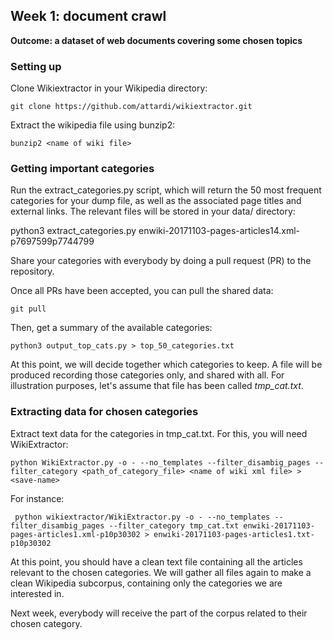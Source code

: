 ## Week 1: document crawl

**Outcome: a dataset of web documents covering some chosen topics**


### Setting up

Clone Wikiextractor in your Wikipedia directory:

    git clone https://github.com/attardi/wikiextractor.git

Extract the wikipedia file using bunzip2:

    bunzip2 <name of wiki file>


### Getting important categories 

Run the extract_categories.py script, which will return the 50 most frequent categories for your dump file, as well as the associated page titles and external links. The relevant files will be stored in your data/ directory:

   python3 extract_categories.py enwiki-20171103-pages-articles14.xml-p7697599p7744799 

Share your categories with everybody by doing a pull request (PR) to the repository.

Once all PRs have been accepted, you can pull the shared data:

    git pull

Then, get a summary of the available categories:

    python3 output_top_cats.py > top_50_categories.txt

At this point, we will decide together which categories to keep. A file will be produced recording those categories only, and shared with all. For illustration purposes, let's assume that file has been called *tmp_cat.txt*.


### Extracting data for chosen categories

Extract text data for the categories in tmp_cat.txt. For this, you will need WikiExtractor:

    python WikiExtractor.py -o - --no_templates --filter_disambig_pages --filter_category <path_of_category_file> <name of wiki xml file> > <save-name>

For instance:

     python wikiextractor/WikiExtractor.py -o - --no_templates --filter_disambig_pages --filter_category tmp_cat.txt enwiki-20171103-pages-articles1.xml-p10p30302 > enwiki-20171103-pages-articles1.txt-p10p30302

At this point, you should have a clean text file containing all the articles relevant to the chosen categories. We will gather all files again to make a clean Wikipedia subcorpus, containing only the categories we are interested in.

Next week, everybody will receive the part of the corpus related to their chosen category.


